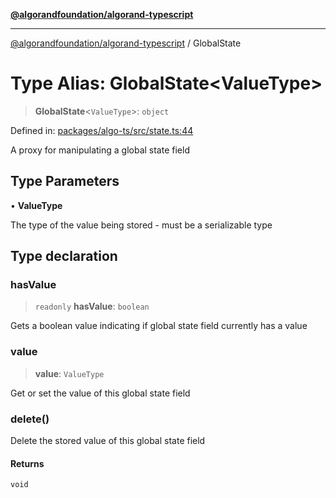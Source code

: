 [**@algorandfoundation/algorand-typescript**](../README.md)

***

[@algorandfoundation/algorand-typescript](../README.md) / GlobalState

# Type Alias: GlobalState\<ValueType\>

> **GlobalState**\<`ValueType`\>: `object`

Defined in: [packages/algo-ts/src/state.ts:44](https://github.com/algorandfoundation/puya-ts/blob/89ee9cf9a58d93e3ffbb727cfadf537835799a71/packages/algo-ts/src/state.ts#L44)

A proxy for manipulating a global state field

## Type Parameters

• **ValueType**

The type of the value being stored - must be a serializable type

## Type declaration

### hasValue

> `readonly` **hasValue**: `boolean`

Gets a boolean value indicating if global state field currently has a value

### value

> **value**: `ValueType`

Get or set the value of this global state field

### delete()

Delete the stored value of this global state field

#### Returns

`void`
